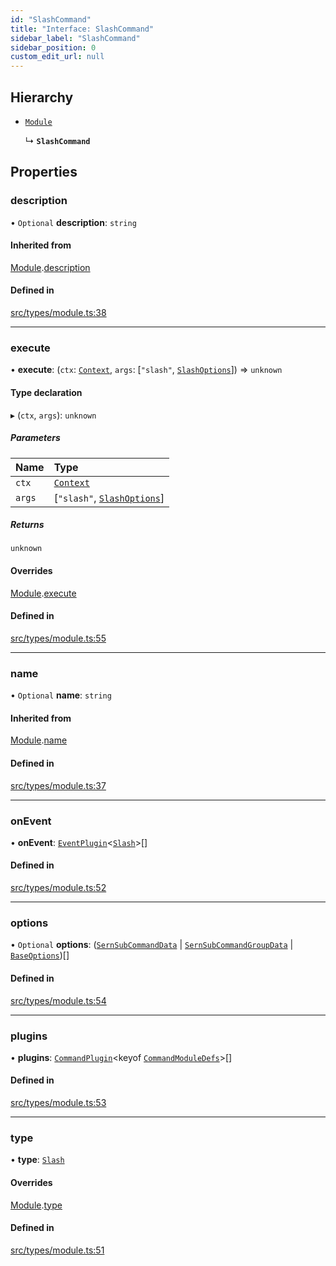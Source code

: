 ```yaml
---
id: "SlashCommand"
title: "Interface: SlashCommand"
sidebar_label: "SlashCommand"
sidebar_position: 0
custom_edit_url: null
---
```


## Hierarchy

- [`Module`](Module.md)

  ↳ **`SlashCommand`**

## Properties

### description

• `Optional` **description**: `string`

#### Inherited from

[Module](Module.md).[description](Module.md#description)

#### Defined in

[src/types/module.ts:38](https://github.com/sern-handler/handler/blob/3daacfc/src/types/module.ts#L38)

___

### execute

• **execute**: (`ctx`: [`Context`](../classes/Context.md), `args`: [``"slash"``, [`SlashOptions`](../modules.md#slashoptions)]) => `unknown`

#### Type declaration

▸ (`ctx`, `args`): `unknown`

##### Parameters

| Name | Type |
| :------ | :------ |
| `ctx` | [`Context`](../classes/Context.md) |
| `args` | [``"slash"``, [`SlashOptions`](../modules.md#slashoptions)] |

##### Returns

`unknown`

#### Overrides

[Module](Module.md).[execute](Module.md#execute)

#### Defined in

[src/types/module.ts:55](https://github.com/sern-handler/handler/blob/3daacfc/src/types/module.ts#L55)

___

### name

• `Optional` **name**: `string`

#### Inherited from

[Module](Module.md).[name](Module.md#name)

#### Defined in

[src/types/module.ts:37](https://github.com/sern-handler/handler/blob/3daacfc/src/types/module.ts#L37)

___

### onEvent

• **onEvent**: [`EventPlugin`](EventPlugin.md)<[`Slash`](../enums/CommandType.md#slash)\>[]

#### Defined in

[src/types/module.ts:52](https://github.com/sern-handler/handler/blob/3daacfc/src/types/module.ts#L52)

___

### options

• `Optional` **options**: ([`SernSubCommandData`](SernSubCommandData.md) \| [`SernSubCommandGroupData`](SernSubCommandGroupData.md) \| [`BaseOptions`](../modules.md#baseoptions))[]

#### Defined in

[src/types/module.ts:54](https://github.com/sern-handler/handler/blob/3daacfc/src/types/module.ts#L54)

___

### plugins

• **plugins**: [`CommandPlugin`](CommandPlugin.md)<keyof [`CommandModuleDefs`](../modules.md#commandmoduledefs)\>[]

#### Defined in

[src/types/module.ts:53](https://github.com/sern-handler/handler/blob/3daacfc/src/types/module.ts#L53)

___

### type

• **type**: [`Slash`](../enums/CommandType.md#slash)

#### Overrides

[Module](Module.md).[type](Module.md#type)

#### Defined in

[src/types/module.ts:51](https://github.com/sern-handler/handler/blob/3daacfc/src/types/module.ts#L51)
